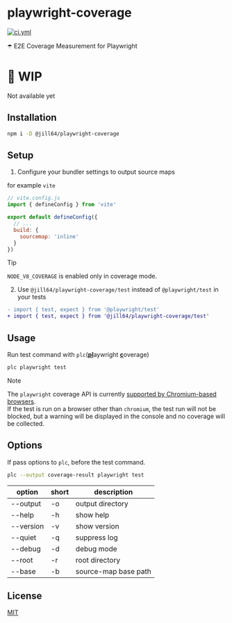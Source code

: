 <!----- BEGIN GHOST DOCS HEADER ----->

# playwright-coverage


<!----- BEGIN GHOST DOCS BADGES ----->
<a href="https://github.com/jill64/playwright-coverage/actions/workflows/ci.yml"><img src="https://github.com/jill64/playwright-coverage/actions/workflows/ci.yml/badge.svg" alt="ci.yml" /></a>
<!----- END GHOST DOCS BADGES ----->


☂️ E2E Coverage Measurement for Playwright

<!----- END GHOST DOCS HEADER ----->

# 🚧 WIP

Not available yet

## Installation

```sh
npm i -D @jill64/playwright-coverage
```

## Setup

1. Configure your bundler settings to output source maps

for example `vite`

```js
// vite.config.js
import { defineConfig } from 'vite'

export default defineConfig({
  // ...
  build: {
    sourcemap: 'inline'
  }
})
```

> [!TIP]
>
> `NODE_V8_COVERAGE` is enabled only in coverage mode.

2. Use `@jill64/playwright-coverage/test` instead of `@playwright/test` in your tests

```diff
- import { test, expect } from '@playwright/test'
+ import { test, expect } from '@jill64/playwright-coverage/test'
```

## Usage

Run test command with `plc`(<u>**pl**</u>aywright <u>**c**</u>overage)

```sh
plc playwright test
```

> [!NOTE]
>
> The `playwright` coverage API is currently [supported by Chromium-based browsers](https://playwright.dev/docs/api/class-coverage).  
> If the test is run on a browser other than `chromium`, the test run will not be blocked, but a warning will be displayed in the console and no coverage will be collected.

## Options

If pass options to `plc`, before the test command.

```sh
plc --output coverage-result playwright test
```

| option    | short | description          |
| --------- | ----- | -------------------- |
| --output  | -o    | output directory     |
| --help    | -h    | show help            |
| --version | -v    | show version         |
| --quiet   | -q    | suppress log         |
| --debug   | -d    | debug mode           |
| --root    | -r    | root directory       |
| --base    | -b    | source-map base path |

<!----- BEGIN GHOST DOCS FOOTER ----->

## License

[MIT](LICENSE)

<!----- END GHOST DOCS FOOTER ----->

